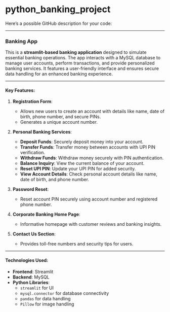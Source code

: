 # python_banking_project



Here’s a possible GitHub description for your code:

---

### Banking App

This is a **streamlit-based banking application** designed to simulate essential banking operations. The app interacts with a MySQL database to manage user accounts, perform transactions, and provide personalized banking services. It features a user-friendly interface and ensures secure data handling for an enhanced banking experience.

---

#### Key Features:
1. **Registration Form**:  
   - Allows new users to create an account with details like name, date of birth, phone number, and secure PINs.
   - Generates a unique account number.

2. **Personal Banking Services**:  
   - **Deposit Funds**: Securely deposit money into your account.  
   - **Transfer Funds**: Transfer money between accounts with UPI PIN verification.  
   - **Withdraw Funds**: Withdraw money securely with PIN authentication.  
   - **Balance Inquiry**: View the current balance of your account.  
   - **Reset UPI PIN**: Update your UPI PIN for added security.  
   - **View Account Details**: Check personal account details like name, date of birth, and phone number.

3. **Password Reset**:  
   - Reset account PIN securely using account number and registered phone number.

4. **Corporate Banking Home Page**:  
   - Informative homepage with customer reviews and banking insights.

5. **Contact Us Section**:  
   - Provides toll-free numbers and security tips for users.

---

#### Technologies Used:
- **Frontend**: Streamlit
- **Backend**: MySQL
- **Python Libraries**: 
  - `streamlit` for UI
  - `mysql.connector` for database connectivity
  - `pandas` for data handling
  - `Pillow` for image handling

